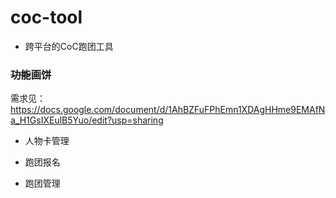 # coc-tool

* 跨平台的CoC跑团工具

### <s>功能</s>画饼

需求见：https://docs.google.com/document/d/1AhBZFuFPhEmn1XDAgHHme9EMAfNa_H1GsIXEulB5Yuo/edit?usp=sharing

* 人物卡管理

* 跑团报名

* 跑团管理
